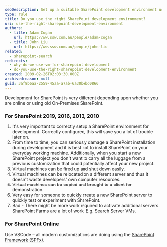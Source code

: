 ```yaml
---
seoDescription: Set up a suitable SharePoint development environment using virtual machines or Visual Studio Code for efficient and flexible testing.
type: rule
title: Do you use the right SharePoint development environment?
uri: use-the-right-sharepoint-development-environment
authors:
  - title: Adam Cogan
    url: https://ww.ssw.com.au/people/adam-cogan
  - title: John Liu
    url: https://ww.ssw.com.au/people/john-liu
related:
  - sharepoint-search
redirects:
  - why-do-we-use-vm-for-sharepoint-development
  - do-you-use-the-right-sharepoint-development-environment
created: 2009-02-26T02:03:30.000Z
archivedreason: null
guid: 3af8b6aa-2559-45aa-a7ab-6a30bebd0866
---
```


Development for SharePoint is very different depending upon whether you are online or using old On-Premises SharePoint.

<!--endintro-->

### For SharePoint 2019, 2016, 2013, 2010

1. It's very important to correctly setup a SharePoint environment for development. Correctly configured, this will save you a lot of trouble later on.
2. From time to time, you can seriously damage a SharePoint installation during development and it is best not to install SharePoint on your everyday working machine. Additionally, when you start a new SharePoint project you don't want to carry all the luggage from a previous customization that could potentially affect your new project.
3. Virtual machines can be fired up and shut down easily.
4. Virtual machines can be relocated on a different server and thus it doesn't waste developers' own computer resources.
5. Virtual machines can be copied and brought to a client for demonstration.
6. Very easy for someone to quickly create a new SharePoint server to quickly test or experiment with SharePoint.
7. Bad - There might be more work required to activate additional servers. SharePoint Farms are a lot of work. E.g. Search Server VMs.

### For SharePoint Online

Use VSCode – all modern customizations are doing using the [SharePoint Framework (SPFx)](https://docs.microsoft.com/en-us/sharepoint/dev/spfx/sharepoint-framework-overview).
